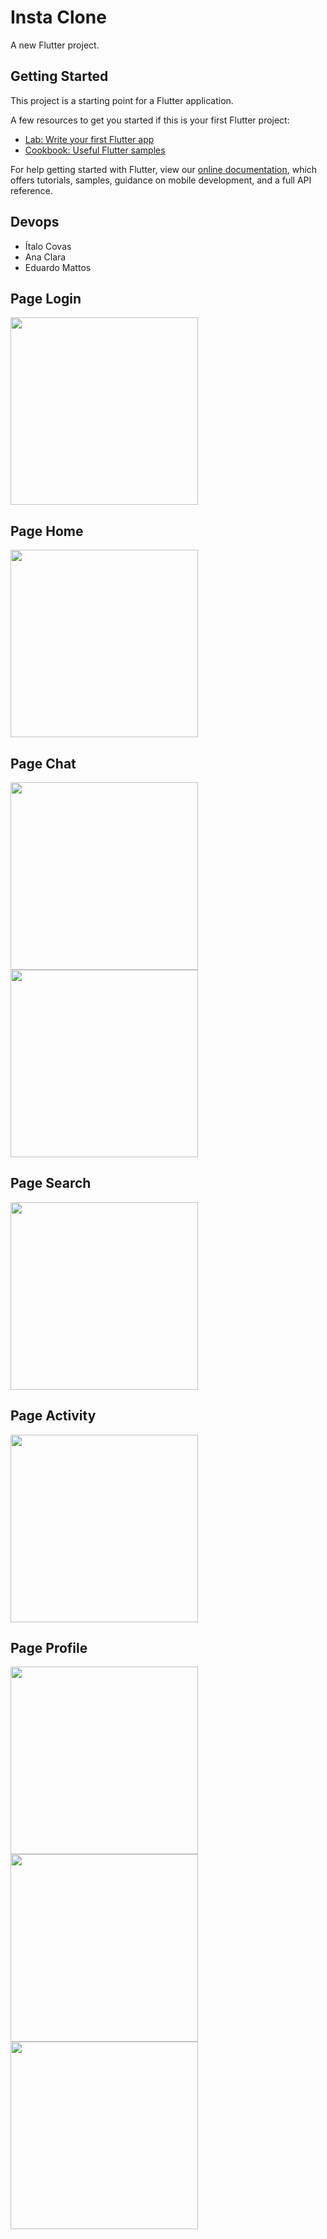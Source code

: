 # Insta Clone

A new Flutter project.

## Getting Started

This project is a starting point for a Flutter application.

A few resources to get you started if this is your first Flutter project:

- [Lab: Write your first Flutter app](https://flutter.dev/docs/get-started/codelab)
- [Cookbook: Useful Flutter samples](https://flutter.dev/docs/cookbook)

For help getting started with Flutter, view our
[online documentation](https://flutter.dev/docs), which offers tutorials,
samples, guidance on mobile development, and a full API reference.

## Devops
- Ítalo Covas 
- Ana Clara
- Eduardo Mattos 

## Page Login
<img src = "login.png" width = 300px  aling = center>

## Page Home
<img src = "home.png" width = 300px aling = center>

## Page Chat
<img src = "home.png" width = 300px aling = center>
<img src = "call.png" width = 300px aling = center>

## Page Search
<img src = "search.png" width = 300px aling = center>

## Page Activity
<img src = "activity.png" width = 300px aling = center>

## Page Profile
<img src = "profile.png" width = 300px aling = center>
<img src = "profile2.png" width = 300px aling = center>
<img src = "config.png" width = 300px aling = center>
